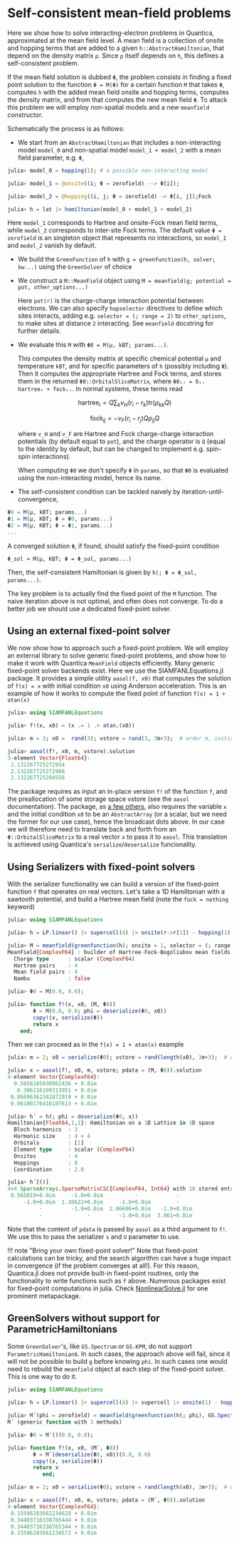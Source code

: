 
# Self-consistent mean-field problems

Here we show how to solve interacting-electron problems in Quantica, approximated at the mean field level. A mean field is a collection of onsite and hopping terms that are added to a given `h::AbstractHamiltonian`, that depend on the density matrix `ρ`. Since `ρ` itself depends on `h`, this defines a self-consistent problem.

If the mean field solution is dubbed `Φ`, the problem consists in finding a fixed point solution to the function `Φ = M(Φ)` for a certain function `M` that takes `Φ`, computes `h` with the added mean field onsite and hopping terms, computes the density matrix, and from that computes the new mean field `Φ`. To attack this problem we will employ non-spatial models and a new `meanfield` constructor.

Schematically the process is as follows:
- We start from an `AbstractHamiltonian` that includes a non-interacting model `model_0` and non-spatial model `model_1 + model_2` with a mean field parameter, e.g. `Φ`,
```julia
julia> model_0 = hopping(1); # a possible non-interacting model

julia> model_1 = @onsite((i; Φ = zerofield) --> Φ[i]);

julia> model_2 = @hopping((i, j; Φ = zerofield) -> Φ[i, j]);Fock

julia> h = lat |> hamiltonian(model_0 + model_1 + model_2)
```
Here `model_1` corresponds to Hartree and onsite-Fock mean field terms, while `model_2` corresponds to inter-site Fock terms.
The default value `Φ = zerofield` is an singleton object that represents no interactions, so `model_1` and `model_2` vanish by default.
- We build the `GreenFunction` of `h` with `g = greenfunction(h, solver; kw...)` using the `GreenSolver` of choice
- We construct a `M::MeanField` object using `M = meanfield(g; potential = pot, other_options...)`

  Here `pot(r)` is the charge-charge interaction potential between electrons. We can also specify `hopselector` directives to define which sites interacts, adding e.g. `selector = (; range = 2)` to `other_options`, to make sites at distance `2` interacting. See `meanfield` docstring for further details.

- We evaluate this `M` with `Φ0 = M(µ, kBT; params...)`.

  This computes the density matrix at specific chemical potential `µ` and temperature `kBT`, and for specific parameters of `h` (possibly including `Φ`). Then it computes the appropriate Hartree and Fock terms, and stores them in the returned `Φ0::OrbitalSliceMatrix`, where `Φ0ᵢⱼ = δᵢⱼ hartreeᵢ + fockᵢⱼ`. In normal systems, these terms read

    $$\text{hartree}_i = Q \sum_k v_H(r_i-r_k) \text{tr}(\rho_{kk}Q)$$

    $$\text{fock}_{ij}  = -v_F(r_i-r_j) Q \rho_{ij} Q$$

  where `v_H` and `v_F` are Hartree and Fock charge-charge interaction potentials (by default equal to `pot`), and the charge operator is `Q` (equal to the identity by default, but can be changed to implement e.g. spin-spin interactions).

  When computing `Φ0` we don't specify `Φ` in `params`, so that `Φ0` is evaluated using the non-interacting model, hence its name.

- The self-consistent condition can be tackled naively by iteration-until-convergence,
```julia
Φ0 = M(µ, kBT; params...)
Φ1 = M(µ, KBT; Φ = Φ0, params...)
Φ2 = M(µ, KBT; Φ = Φ1, params...)
...
```
A converged solution `Φ`, if found, should satisfy the fixed-point condition

    Φ_sol ≈ M(µ, KBT; Φ = Φ_sol, params...)

Then, the self-consistent Hamiltonian is given by `h(; Φ = Φ_sol, params...)`.

The key problem is to actually find the fixed point of the `M` function. The naive iteration above is not optimal, and often does not converge. To do a better job we should use a dedicated fixed-point solver.

## Using an external fixed-point solver

We now show how to approach such a fixed-point problem. We will employ an external library to solve generic fixed-point problems, and show how to make it work with Quantica `MeanField` objects efficiently. Many generic fixed-point solver backends exist. Here we use the SIAMFANLEquations.jl package. It provides a simple utility `aasol(f, x0)` that computes the solution of `f(x) = x` with initial condition `x0` using Anderson acceleration. This is an example of how it works to compute the fixed point of function `f(x) = 1 + atan(x)`
```julia
julia> using SIAMFANLEquations

julia> f!(x, x0) = (x .= 1 .+ atan.(x0))

julia> m = 3; x0 =  rand(3); vstore = rand(3, 3m+3);  # order m, initial condition x0, and preallocated space vstore

julia> aasol(f!, x0, m, vstore).solution
3-element Vector{Float64}:
 2.132267725272934
 2.132267725272908
 2.132267725284556
```
The package requires as input an in-place version `f!` of the function `f`, and the preallocation of some storage space vstore (see the `aasol` documentation). The package, as [a few others](https://docs.sciml.ai/NonlinearSolve/stable/solvers/fixed_point_solvers/), also requires the variable `x` and the initial condition `x0` to be an `AbstractArray` (or a scalar, but we need the former for our use case), hence the broadcast dots above. In our case we will therefore need to translate back and forth from an `Φ::OrbitalSliceMatrix` to a real vector `x` to pass it to `aasol`. This translation is achieved using Quantica's `serialize`/`deserialize` funcionality.

## Using Serializers with fixed-point solvers

With the serializer functionality we can build a version of the fixed-point function `f` that operates on real vectors. Let's take a 1D Hamiltonian with a sawtooth potential, and build a Hartree mean field (note the `fock = nothing` keyword)
```julia
julia> using SIAMFANLEquations

julia> h = LP.linear() |> supercell(4) |> onsite(r->r[1]) - hopping(1) + @onsite((i; phi = zerofield) --> phi[i]);

julia> M = meanfield(greenfunction(h); onsite = 1, selector = (; range = 0), fock = nothing)
MeanField{ComplexF64} : builder of Hartree-Fock-Bogoliubov mean fields
  Charge type      : scalar (ComplexF64)
  Hartree pairs    : 4
  Mean field pairs : 4
  Nambu            : false

julia> Φ0 = M(0.0, 0.0);

julia> function f!(x, x0, (M, Φ0))
        Φ = M(0.0, 0.0; phi = deserialize(Φ0, x0))
        copy!(x, serialize(Φ))
        return x
    end;
```
Then we can proceed as in the `f(x) = 1 + atan(x)` example
```julia
julia> m = 2; x0 = serialize(Φ0); vstore = rand(length(x0), 3m+3);  # order m, initial condition x0, and preallocated space vstore

julia> x = aasol(f!, x0, m, vstore; pdata = (M, Φ0)).solution
4-element Vector{ComplexF64}:
  0.5658185030962436 + 0.0im
   0.306216109313951 + 0.0im
 0.06696362342872919 + 0.0im
 0.06100176416107613 + 0.0im

julia> h´ = h(; phi = deserialize(Φ0, x))
Hamiltonian{Float64,1,1}: Hamiltonian on a 1D Lattice in 1D space
  Bloch harmonics  : 3
  Harmonic size    : 4 × 4
  Orbitals         : [1]
  Element type     : scalar (ComplexF64)
  Onsites          : 4
  Hoppings         : 8
  Coordination     : 2.0

julia> h´[()]
4×4 SparseArrays.SparseMatrixCSC{ComplexF64, Int64} with 10 stored entries:
 0.565819+0.0im     -1.0+0.0im          ⋅            ⋅
     -1.0+0.0im  1.30622+0.0im     -1.0+0.0im        ⋅
          ⋅         -1.0+0.0im  2.06696+0.0im   -1.0+0.0im
          ⋅              ⋅         -1.0+0.0im  3.061+0.0im
```
Note that the content of `pdata` is passed by `aasol` as a third argument to `f!`. We use this to pass the serializer `s` and `U` parameter to use.

!!! note "Bring your own fixed-point solver!"
    Note that fixed-point calculations can be tricky, and the search algorithm can have a huge impact in convergence (if the problem converges at all!). For this reason, Quantica.jl does not provide built-in fixed-point routines, only the functionality to write functions such as `f` above. Numerous packages exist for fixed-point computations in julia. Check [NonlinearSolve.jl](https://github.com/SciML/NonlinearSolve.jl) for one prominent metapackage.

## GreenSolvers without support for ParametricHamiltonians

Some `GreenSolver`'s, like `GS.Spectrum` or `GS.KPM`, do not support `ParametricHamiltonian`s. In such cases, the approach above will fail, since it will not be possible to build `g` before knowing `phi`. In such cases one would need to rebuild the `meanfield` object at each step of the fixed-point solver. This is one way to do it.

```julia
julia> using SIAMFANLEquations

julia> h = LP.linear() |> supercell(4) |> supercell |> onsite(1) - hopping(1) + @onsite((i; phi) --> phi[i]);

julia> M´(phi = zerofield) = meanfield(greenfunction(h(; phi), GS.Spectrum()); onsite = 1, selector = (; range = 0), fock = nothing)
M´ (generic function with 3 methods)

julia> Φ0 = M´()(0.0, 0.0);

julia> function f!(x, x0, (M´, Φ0))
        Φ = M´(deserialize(Φ0, x0))(0.0, 0.0)
        copy!(x, serialize(Φ))
        return x
           end;

julia> m = 2; x0 = serialize(Φ0); vstore = rand(length(x0), 3m+3);  # order m, initial condition x0, and preallocated space vstore

julia> x = aasol(f!, x0, m, vstore; pdata = (M´, Φ0)).solution
4-element Vector{ComplexF64}:
 0.15596283661234628 + 0.0im
 0.34403716338765444 + 0.0im
 0.34403716338765344 + 0.0im
 0.15596283661234572 + 0.0im
```
